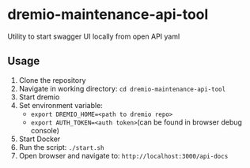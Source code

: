 # dremio-maintenance-api-tool
Utility to start swagger UI locally from open API yaml

## Usage
1. Clone the repository
2. Navigate in working directory: ```cd dremio-maintenance-api-tool```
3. Start dremio
4. Set environment variable:
   - ```export DREMIO_HOME=<path to dremio repo>```
   - ```export AUTH_TOKEN=<auth token>```(can be found in browser debug console)
5. Start Docker
6. Run the script: ```./start.sh```
7. Open browser and navigate to: ```http://localhost:3000/api-docs```